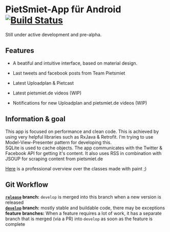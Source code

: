 # PietSmiet-App für Android [![Build Status](https://travis-ci.org/l3d00m/pietsmiet_android.svg?branch=master)](https://travis-ci.org/l3d00m/pietsmiet_android)

Still under active development and pre-alpha.

## Features

* A beatiful and intuitive interface, based on material design.

* Last tweets and facebook posts from Team Pietsmiet

* Latest Uploadplan & Pietcast

* Latest pietsmiet.de videos (WIP)

* Notifications for new Uploadplan and pietsmiet.de videos (WIP)

## Information & goal

This app is focused on performance and clean code. This is achieved by using very helpful libraries such as RxJava & Retrofit. I'm trying to use Model-View-Presenter pattern for developing this.  
SQLite is used to cache objects. The app communicates with the Twitter & Facebook API for getting it's content. It also uses RSS in combination with JSOUP for scraping content from pietsmiet.de

[Here](https://github.com/l3d00m/pietsmiet_android/blob/develop/ressources/ps_app_overview.png) is a professional overview over the classes made with paint ;)

## Git Workflow
**[`release`](https://github.com/l3d00m/pietsmiet_android/tree/release) branch:** `develop` is merged into this branch when a new version is released  
**[`develop`](https://github.com/l3d00m/pietsmiet_android/tree/develop) branch:** mostly stable and buildable code, there may be exceptions  
**feature branches:** When a feature requires a lot of work, it has a separate branch that is merged (via a PR) into `develop` as soon as the feature is complete  


